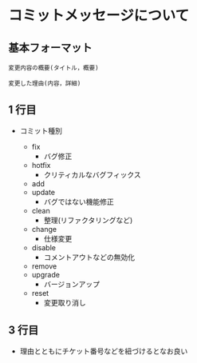 # コミットメッセージについて

## 基本フォーマット

```shell
変更内容の概要(タイトル，概要)

変更した理由(内容，詳細)
```

## 1 行目

*   コミット種別

    *   fix
        *   バグ修正
    *   hotfix
        *   クリティカルなバグフィックス
    *   add
    *   update
        *   バグではない機能修正
    *   clean
        *   整理(リファクタリングなど)
    *   change
        *   仕様変更
    *   disable
        *   コメントアウトなどの無効化
    *   remove
    *   upgrade
        *   バージョンアップ
    *   reset
        *   変更取り消し

## 3 行目

*   理由とともにチケット番号などを紐づけるとなお良い

